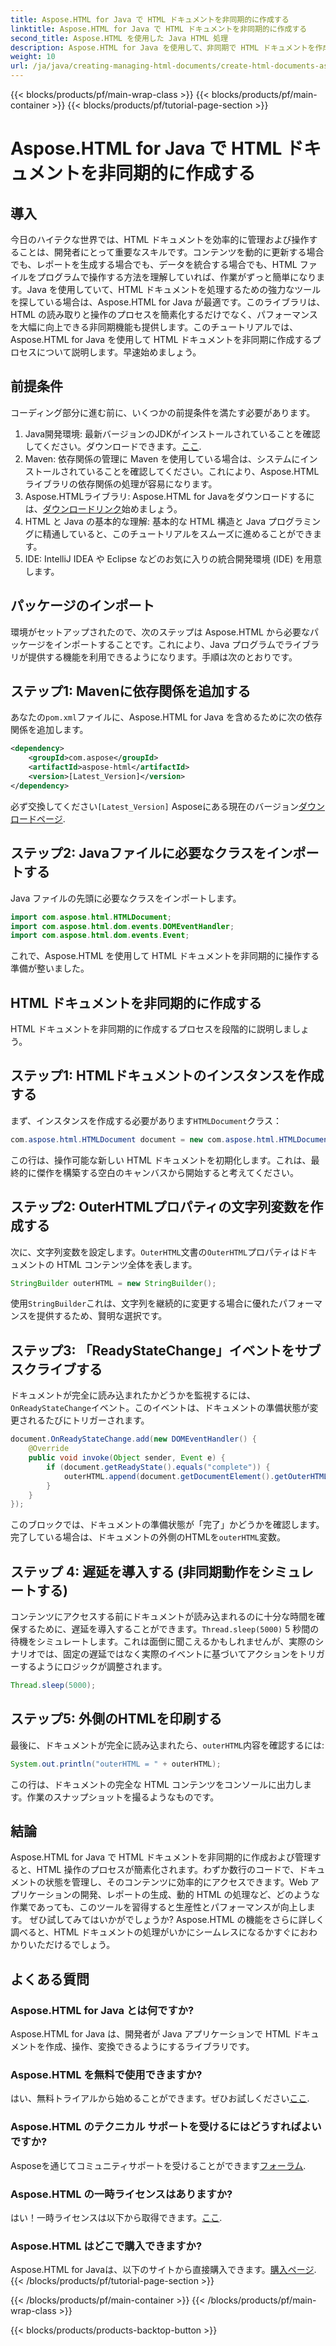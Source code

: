 ```yaml
---
title: Aspose.HTML for Java で HTML ドキュメントを非同期的に作成する
linktitle: Aspose.HTML for Java で HTML ドキュメントを非同期的に作成する
second_title: Aspose.HTML を使用した Java HTML 処理
description: Aspose.HTML for Java を使用して、非同期で HTML ドキュメントを作成する方法を習得します。迅速な学習のために、ステップバイステップのガイド、ヒント、FAQ が含まれています。
weight: 10
url: /ja/java/creating-managing-html-documents/create-html-documents-async/
---
```


{{< blocks/products/pf/main-wrap-class >}}
{{< blocks/products/pf/main-container >}}
{{< blocks/products/pf/tutorial-page-section >}}

# Aspose.HTML for Java で HTML ドキュメントを非同期的に作成する

## 導入
今日のハイテクな世界では、HTML ドキュメントを効率的に管理および操作することは、開発者にとって重要なスキルです。コンテンツを動的に更新する場合でも、レポートを生成する場合でも、データを統合する場合でも、HTML ファイルをプログラムで操作する方法を理解していれば、作業がずっと簡単になります。Java を使用していて、HTML ドキュメントを処理するための強力なツールを探している場合は、Aspose.HTML for Java が最適です。このライブラリは、HTML の読み取りと操作のプロセスを簡素化するだけでなく、パフォーマンスを大幅に向上できる非同期機能も提供します。このチュートリアルでは、Aspose.HTML for Java を使用して HTML ドキュメントを非同期に作成するプロセスについて説明します。早速始めましょう。
## 前提条件
コーディング部分に進む前に、いくつかの前提条件を満たす必要があります。
1.  Java開発環境: 最新バージョンのJDKがインストールされていることを確認してください。ダウンロードできます。[ここ](https://www.oracle.com/java/technologies/javase-jdk11-downloads.html).
2. Maven: 依存関係の管理に Maven を使用している場合は、システムにインストールされていることを確認してください。これにより、Aspose.HTML ライブラリの依存関係の処理が容易になります。
3.  Aspose.HTMLライブラリ: Aspose.HTML for Javaをダウンロードするには、[ダウンロードリンク](https://releases.aspose.com/html/java/)始めましょう。
4. HTML と Java の基本的な理解: 基本的な HTML 構造と Java プログラミングに精通していると、このチュートリアルをスムーズに進めることができます。
5. IDE: IntelliJ IDEA や Eclipse などのお気に入りの統合開発環境 (IDE) を用意します。
## パッケージのインポート
環境がセットアップされたので、次のステップは Aspose.HTML から必要なパッケージをインポートすることです。これにより、Java プログラムでライブラリが提供する機能を利用できるようになります。手順は次のとおりです。
## ステップ1: Mavenに依存関係を追加する
あなたの`pom.xml`ファイルに、Aspose.HTML for Java を含めるために次の依存関係を追加します。
```xml
<dependency>
    <groupId>com.aspose</groupId>
    <artifactId>aspose-html</artifactId>
    <version>[Latest_Version]</version>
</dependency>
```
必ず交換してください`[Latest_Version]` Asposeにある現在のバージョン[ダウンロードページ](https://releases.aspose.com/html/java/).
## ステップ2: Javaファイルに必要なクラスをインポートする
Java ファイルの先頭に必要なクラスをインポートします。
```java
import com.aspose.html.HTMLDocument;
import com.aspose.html.dom.events.DOMEventHandler;
import com.aspose.html.dom.events.Event;
```
これで、Aspose.HTML を使用して HTML ドキュメントを非同期的に操作する準備が整いました。
## HTML ドキュメントを非同期的に作成する
HTML ドキュメントを非同期的に作成するプロセスを段階的に説明しましょう。
## ステップ1: HTMLドキュメントのインスタンスを作成する
まず、インスタンスを作成する必要があります`HTMLDocument`クラス：
```java
com.aspose.html.HTMLDocument document = new com.aspose.html.HTMLDocument();
```
この行は、操作可能な新しい HTML ドキュメントを初期化します。これは、最終的に傑作を構築する空白のキャンバスから開始すると考えてください。
## ステップ2: OuterHTMLプロパティの文字列変数を作成する
次に、文字列変数を設定します。`OuterHTML`文書の`OuterHTML`プロパティはドキュメントの HTML コンテンツ全体を表します。
```java
StringBuilder outerHTML = new StringBuilder();
```
使用`StringBuilder`これは、文字列を継続的に変更する場合に優れたパフォーマンスを提供するため、賢明な選択です。
## ステップ3: 「ReadyStateChange」イベントをサブスクライブする
ドキュメントが完全に読み込まれたかどうかを監視するには、`OnReadyStateChange`イベント。このイベントは、ドキュメントの準備状態が変更されるたびにトリガーされます。
```java
document.OnReadyStateChange.add(new DOMEventHandler() {
    @Override
    public void invoke(Object sender, Event e) {
        if (document.getReadyState().equals("complete")) {
            outerHTML.append(document.getDocumentElement().getOuterHTML());
        }
    }
});
```
このブロックでは、ドキュメントの準備状態が「完了」かどうかを確認します。完了している場合は、ドキュメントの外側のHTMLを`outerHTML`変数。 
## ステップ 4: 遅延を導入する (非同期動作をシミュレートする)
コンテンツにアクセスする前にドキュメントが読み込まれるのに十分な時間を確保するために、遅延を導入することができます。`Thread.sleep(5000)` 5 秒間の待機をシミュレートします。これは面倒に聞こえるかもしれませんが、実際のシナリオでは、固定の遅延ではなく実際のイベントに基づいてアクションをトリガーするようにロジックが調整されます。
```java
Thread.sleep(5000);
```
## ステップ5: 外側のHTMLを印刷する
最後に、ドキュメントが完全に読み込まれたら、`outerHTML`内容を確認するには:
```java
System.out.println("outerHTML = " + outerHTML);
```
この行は、ドキュメントの完全な HTML コンテンツをコンソールに出力します。作業のスナップショットを撮るようなものです。
## 結論
Aspose.HTML for Java で HTML ドキュメントを非同期的に作成および管理すると、HTML 操作のプロセスが簡素化されます。わずか数行のコードで、ドキュメントの状態を管理し、そのコンテンツに効率的にアクセスできます。Web アプリケーションの開発、レポートの生成、動的 HTML の処理など、どのような作業であっても、このツールを習得すると生産性とパフォーマンスが向上します。
ぜひ試してみてはいかがでしょうか? Aspose.HTML の機能をさらに詳しく調べると、HTML ドキュメントの処理がいかにシームレスになるかすぐにおわかりいただけるでしょう。
## よくある質問
### Aspose.HTML for Java とは何ですか?
Aspose.HTML for Java は、開発者が Java アプリケーションで HTML ドキュメントを作成、操作、変換できるようにするライブラリです。
### Aspose.HTML を無料で使用できますか?
はい、無料トライアルから始めることができます。ぜひお試しください[ここ](https://releases.aspose.com/).
### Aspose.HTML のテクニカル サポートを受けるにはどうすればよいですか?
 Asposeを通じてコミュニティサポートを受けることができます[フォーラム](https://forum.aspose.com/c/html/29).
### Aspose.HTML の一時ライセンスはありますか?
はい！一時ライセンスは以下から取得できます。[ここ](https://purchase.aspose.com/temporary-license/).
### Aspose.HTML はどこで購入できますか?
 Aspose.HTML for Javaは、以下のサイトから直接購入できます。[購入ページ](https://purchase.aspose.com/buy).
{{< /blocks/products/pf/tutorial-page-section >}}

{{< /blocks/products/pf/main-container >}}
{{< /blocks/products/pf/main-wrap-class >}}

{{< blocks/products/products-backtop-button >}}
